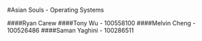 #Asian Souls - Operating Systems

####Ryan Carew
####Tony Wu - 100558100
####Melvin Cheng - 100526486
####Saman Yaghini - 100286511
